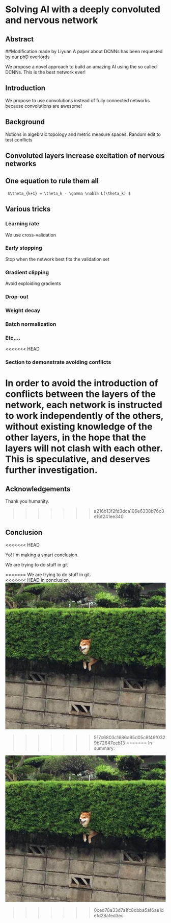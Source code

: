 # Solving AI with a deeply convoluted and nervous network

## Abstract

##Modification made by Liyuan
A paper about DCNNs has been requested by our phD overlords

We propose a novel approach to build an amazing AI using the so called DCNNs. This is the best network ever!

## Introduction
We propose to use convolutions instead of fully connected  networks because convolutions are awesome! 

## Background
Notions in algebraic topology and metric measure spaces. 
Random edit to test conflicts

## Convoluted layers increase excitation of nervous networks


## One equation to rule them all
 
     $\theta_{k+1} = \theta_k - \gamma \nabla L(\theta_k) $

## Various tricks
### Learning rate
We use cross-validation
### Early stopping
Stop when the network best fits the validation set
### Gradient clipping
Avoid exploiding gradients
### Drop-out
### Weight decay

### Batch normalization
### Etc,...

<<<<<<< HEAD
### Section to demonstrate avoiding conflicts
In order to avoid the introduction of conflicts between the layers of the network, each network is instructed to work independently of the others, without existing knowledge of the other layers, in the hope that the layers will not clash with each other.  This is speculative, and deserves further investigation.
=======
## Acknowledgements 
Thank you humanity. 

>>>>>>> a216b13f2fd3dca106e6338b76c3e16f241ee340
## Conclusion
<<<<<<< HEAD

Yo! I'm making a smart conclusion.

We are trying to do stuff in git

=======
We are trying to do stuff in git.  
<<<<<<< HEAD
In conclusion, ![shiba](shiba.jpg)
>>>>>>> 517c6803c1686d95d05c8f46f0329b72647eeb13
=======
In summary:

 ![shiba](shiba.jpg)

>>>>>>> 0ced78a33d7a1fc8dbba5af6ae1defd28afed3ec
